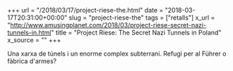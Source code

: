 +++
url = "/2018/03/17/project-riese-the.html"
date = "2018-03-17T20:31:00+00:00"
slug = "project-riese-the"
tags = ["retalls"]
x_url = "http://www.amusingplanet.com/2018/03/project-riese-secret-nazi-tunnels-in.html"
title = "Project Riese: The Secret Nazi Tunnels in Poland"
x_source = ""
+++


Una xarxa de túnels i un enorme complex subterrani. Refugi per al Führer o fàbrica d'armes?

